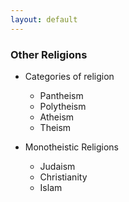 ```yaml
---
layout: default
---
```


### Other Religions

- Categories of religion
  - Pantheism
  - Polytheism
  - Atheism
  - Theism
  
- Monotheistic Religions
  - Judaism
  - Christianity
  - Islam
